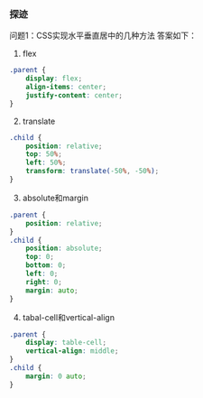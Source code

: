 ### 探迹

问题1：CSS实现水平垂直居中的几种方法
答案如下：
1. flex
```css
.parent {
    display: flex;
    align-items: center;
    justify-content: center;
}
```
2. translate
```css
.child {
    position: relative;
    top: 50%;
    left: 50%;
    transform: translate(-50%, -50%);
}
```
3. absolute和margin
```css
.parent {
    position: relative;
}
.child {
    position: absolute;
    top: 0;
    bottom: 0;
    left: 0;
    right: 0;
    margin: auto;
}
```
4. tabal-cell和vertical-align
```css
.parent {
    display: table-cell;
    vertical-align: middle;
}
.child {
    margin: 0 auto;
}
```
